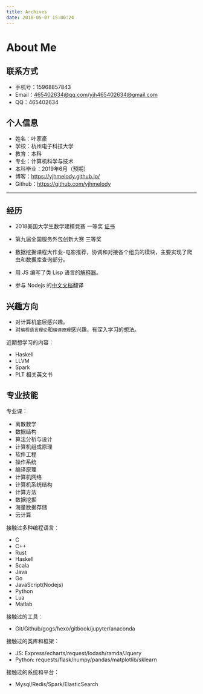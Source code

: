 ```yaml
---
title: Archives
date: 2018-05-07 15:00:24
---
```


# About Me

## 联系方式

- 手机号：15968857843
- Email：465402634@qq.com/yjh465402634@gmail.com
- QQ：465402634

## 个人信息

- 姓名：叶家豪
- 学校：杭州电子科技大学
- 教育：本科
- 专业：计算机科学与技术
- 本科毕业：2019年6月（预期）
- 博客：https://yjhmelody.github.io/
- Github：https://github.com/yjhmelody

---

## 经历

- 2018美国大学生数学建模竞赛 一等奖 [证书](http://www.comap-math.com/mcm/2018Certs/91397.pdf)
- 第九届全国服务外包创新大赛 三等奖 

- 数据挖掘课程大作业-电影推荐，协调和对接各个组员的模块，主要实现了爬虫和数据库查询部分。
- 用 JS 编写了类 Lisp 语言的[解释器](lambda-language)。

- 参与 Nodejs 的[中文文档](https://github.com/nodejscn/node-api-cn)翻译

## 兴趣方向

- 对计算机底层感兴趣。
- 对`编程语言理论`和`编译原理`感兴趣，有深入学习的想法。

近期想学习的内容：
- Haskell
- LLVM
- Spark
- PLT 相关英文书

## 专业技能

专业课：
- 离散数学
- 数据结构
- 算法分析与设计
- 计算机组成原理
- 软件工程
- 操作系统
- 编译原理
- 计算机网络
- 计算机系统结构
- 计算方法
- 数据挖掘
- 海量数据存储
- 云计算

接触过多种编程语言：
- C
- C++
- Rust
- Haskell
- Scala
- Java
- Go
- JavaScript(Nodejs)
- Python
- Lua
- Matlab

接触过的工具：
- Git/Github/gogs/hexo/gitbook/jupyter/anaconda

接触过的类库和框架：
- JS: Express/echarts/request/lodash/ramda/Jquery
- Python: requests/flask/numpy/pandas/matplotlib/sklearn

接触过的系统和平台：
- Mysql/Redis/Spark/ElasticSearch